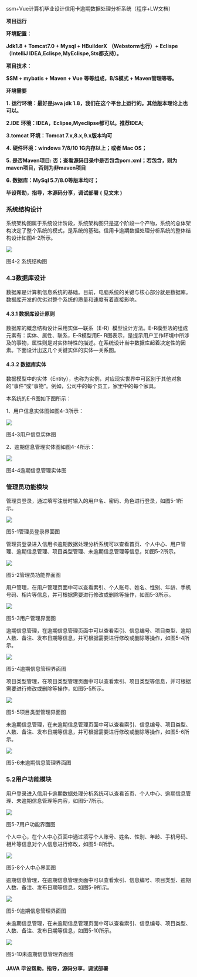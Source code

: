 ssm+Vue计算机毕业设计信用卡逾期数据处理分析系统（程序+LW文档）

**项目运行**

**环境配置：**

**Jdk1.8 + Tomcat7.0 + Mysql + HBuilderX** **（Webstorm也行）+ Eclispe（IntelliJ
IDEA,Eclispe,MyEclispe,Sts都支持）。**

**项目技术：**

**SSM + mybatis + Maven + Vue** **等等组成，B/S模式 + Maven管理等等。**

**环境需要**

**1.** **运行环境：最好是java jdk 1.8，我们在这个平台上运行的。其他版本理论上也可以。**

**2.IDE** **环境：IDEA，Eclipse,Myeclipse都可以。推荐IDEA;**

**3.tomcat** **环境：Tomcat 7.x,8.x,9.x版本均可**

**4.** **硬件环境：windows 7/8/10 1G内存以上；或者 Mac OS；**

**5.** **是否Maven项目: 否；查看源码目录中是否包含pom.xml；若包含，则为maven项目，否则为非maven项目**

**6.** **数据库：MySql 5.7/8.0等版本均可；**

**毕设帮助，指导，本源码分享，调试部署** **(** **见文末** **)**

### 系统结构设计

系统架构图属于系统设计阶段，系统架构图只是这个阶段一个产物，系统的总体架构决定了整个系统的模式，是系统的基础。信用卡逾期数据处理分析系统的整体结构设计如图4-2所示。

![](./res/4fbb5fb24d75445fb6a9636e66e275ee.png)

图4-2 系统结构图

### 4.3数据库设计

数据库是计算机信息系统的基础。目前，电脑系统的关键与核心部分就是数据库。数据库开发的优劣对整个系统的质量和速度有着直接影响。

#### 4.3.1 数据库设计原则

数据库的概念结构设计采用实体—联系（E-R）模型设计方法。E-R模型法的组成元素有：实体、属性、联系，E-R模型用E-
R图表示，是提示用户工作环境中所涉及的事物，属性则是对实体特性的描述。在系统设计当中数据库起着决定性的因素。下面设计出这几个关键实体的实体—关系图。

#### 4.3.2 数据库实体

数据模型中的实体（Entity），也称为实例，对应现实世界中可区别于其他对象的“事件”或“事物”。例如，公司中的每个员工，家里中的每个家具。

本系统的E-R图如下图所示：

1、用户信息实体图如图4-3所示：

![](./res/c62e525d98c04c2f89879d1dd2ae42f9.png)

图4-3用户信息实体图

2、逾期信息管理实体图如图4-4所示：

![](./res/17f5631d533c43d1a4a12b4673a645e0.png)

图4-4逾期信息管理实体图

### 管理员功能模块

管理员登录，通过填写注册时输入的用户名、密码、角色进行登录，如图5-1所示。

![](./res/0fbe789fc5094b59a2be7a0f9fd3a5c4.png)

图5-1管理员登录界面图

管理员登录进入信用卡逾期数据处理分析系统可以查看首页、个人中心、用户管理、逾期信息管理、项目类型管理、未逾期信息管理等信息，如图5-2所示。

![](./res/2b3aef4ebbca4c6cb1a3a7b78347702f.png)

图5-2管理员功能界面图

用户管理，在用户管理页面中可以查看索引、个人账号、姓名、性别、年龄、手机号码、相片等信息，并可根据需要进行修改或删除等操作，如图5-3所示。

![](./res/2a63f832d1fe4f5086f0051df562bd4f.png)

图5-3用户管理界面图

逾期信息管理，在逾期信息管理页面中可以查看索引、信息编号、项目类型、逾期人数、备注、发布日期等信息，并可根据需要进行修改或删除等操作，如图5-4所示。

![](./res/d74a7838d8b34f038c98e766f1afe042.png)

图5-4逾期信息管理界面图

项目类型管理，在项目类型管理页面中可以查看索引、项目类型等信息，并可根据需要进行修改或删除等操作，如图5-5所示。

![](./res/2802ffa25d9a4d03a44a031b091f7c1c.png)

图5-5项目类型管理界面图

未逾期信息管理，在未逾期信息管理页面中可以查看索引、信息编号、项目类型、人数、备注、发布日期等信息，并可根据需要进行修改或删除等操作，如图5-6所示。

![](./res/684374b04a304ac784d3703b4283d647.png)

图5-6未逾期信息管理界面图

### 5.2用户功能模块

用户登录进入信用卡逾期数据处理分析系统可以查看首页、个人中心、逾期信息管理、未逾期信息管理等内容，如图5-7所示。

![](./res/ae7e6730fc454a8494df339830f21a97.png)

图5-7用户功能界面图

个人中心，在个人中心页面中通过填写个人账号、姓名、性别、年龄、手机号码、相片等信息对个人信息进行修改，如图5-8所示。

![](./res/0fcbb18f2b164e1fb478a3ac7cfe2530.png)

图5-8个人中心界面图

逾期信息管理，在逾期信息管理页面中可以查看索引、信息编号、项目类型、逾期人数、备注、发布日期等信息，如图5-9所示。

![](./res/3633c2892b964d6ba8dc5b17c308c197.png)

图5-9逾期信息管理界面图

未逾期信息管理，在未逾期信息管理页面中可以查看索引、信息编号、项目类型、人数、备注、发布日期等信息，如图5-10所示。

![](./res/16b50d3ec93b4d99a69dc15c218b5c62.png)

图5-10未逾期信息管理界面图

#### **JAVA** **毕设帮助，指导，源码分享，调试部署**

